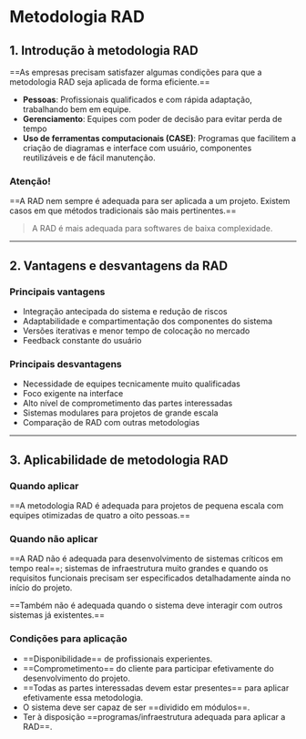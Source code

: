 # **Metodologia RAD**

## 1. Introdução à metodologia RAD

==As empresas precisam satisfazer algumas condições para que a metodologia RAD seja aplicada de forma eficiente.==

- **Pessoas**: Profissionais qualificados e com rápida adaptação, trabalhando bem em equipe.
- **Gerenciamento**: Equipes com poder de decisão para evitar perda de tempo
- **Uso de ferramentas computacionais (CASE)**: Programas que facilitem a criação de diagramas e interface com usuário, componentes reutilizáveis e de fácil manutenção.

### Atenção!

==A RAD nem sempre é adequada para ser aplicada a um projeto. Existem casos em que métodos tradicionais são mais pertinentes.==

>A RAD é mais adequada para softwares de baixa complexidade.

---
## 2. Vantagens e desvantagens da RAD

### Principais vantagens

- Integração antecipada do sistema e redução de riscos
- Adaptabilidade e compartimentação dos componentes do sistema
- Versões iterativas e menor tempo de colocação no mercado
- Feedback constante do usuário

### Principais desvantagens

- Necessidade de equipes tecnicamente muito qualificadas
- Foco exigente na interface
- Alto nível de comprometimento das partes interessadas
- Sistemas modulares para projetos de grande escala
- Comparação de RAD com outras metodologias

---
## 3. Aplicabilidade de metodologia RAD

### Quando aplicar

==A metodologia RAD é adequada para projetos de pequena escala com equipes otimizadas de quatro a oito pessoas.==

### Quando não aplicar

==A RAD não é adequada para desenvolvimento de sistemas críticos em tempo real==; sistemas de infraestrutura muito grandes e quando os requisitos funcionais precisam ser especificados detalhadamente ainda no início do projeto.

==Também não é adequada quando o sistema deve interagir com outros sistemas já existentes.==

### Condições para aplicação

- ==Disponibilidade== de profissionais experientes.
- ==Comprometimento== do cliente para participar efetivamente do desenvolvimento do projeto.
- ==Todas as partes interessadas devem estar presentes== para aplicar efetivamente essa metodologia.
- O sistema deve ser capaz de ser ==dividido em módulos==.
- Ter à disposição ==programas/infraestrutura adequada para aplicar a RAD==.